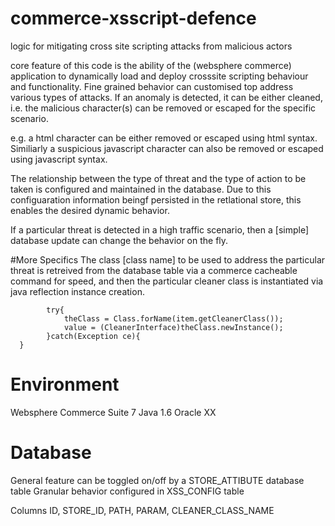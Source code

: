 # commerce-xsscript-defence
logic for mitigating cross site scripting attacks from malicious actors

core feature of this code is the ability of the (websphere commerce) application to dynamically load and deploy crosssite 
scripting behaviour and functionality. Fine grained behavior can customised top address various types of attacks. If an anomaly
is detected, it can be either cleaned, i.e. the malicious character(s) can be removed or escaped for the specific scenario.

e.g. a html character can be either removed or escaped using html syntax. Similiarly a suspicious javascript character can 
also be removed or escaped using javascript syntax.

The relationship between the type of threat and the type of action to be taken is configured and maintained in the database.
Due to this configuaration information beingf persisted in the retlational store, this enables the desired dynamic behavior.

If a particular threat is detected in a high traffic scenario, then a [simple] database update can change the behavior on the fly.

#More Specifics
The class [class name] to be used to address the particular threat is retreived from the database table via a commerce 
cacheable command for speed, and then the particular cleaner class is instantiated via java reflection instance creation.

			try{
				theClass = Class.forName(item.getCleanerClass());
				value = (CleanerInterface)theClass.newInstance();
			}catch(Exception ce){
      }

# Environment

Websphere Commerce Suite 7
Java 1.6
Oracle XX

# Database 

General feature can be toggled on/off by a STORE_ATTIBUTE database table
Granular behavior configured in XSS_CONFIG table

Columns ID, STORE_ID, PATH, PARAM, CLEANER_CLASS_NAME
